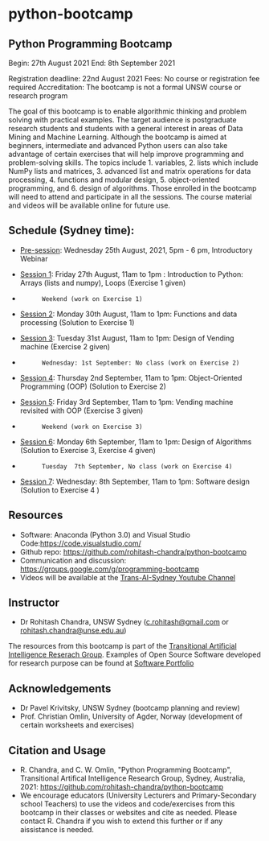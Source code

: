 # python-bootcamp
## Python Programming Bootcamp


Begin: 27th August 2021
End: 8th September 2021

Registration deadline: 22nd August 2021
Fees: No course or registration fee required
Accreditation: The bootcamp is not a formal UNSW course or research program 


The goal of this bootcamp is to enable algorithmic thinking and problem solving with practical examples.  The target audience is postgraduate research students and students with a general interest in areas of Data Mining and Machine Learning. Although the bootcamp is aimed at beginners, intermediate and advanced Python users can also take advantage of certain exercises that will help improve programming and problem-solving skills. The topics include 1. variables, 2.  lists which include NumPy lists and matrices, 3. advanced list and matrix operations for data processing, 4. functions and modular design, 5. object-oriented programming, and 6. design of algorithms. Those enrolled in the bootcamp will need to attend and participate in all the sessions. The course material and videos will be available online for future use.

## Schedule (Sydney time): 

* [Pre-session](pre-session): Wednesday 25th August, 2021,  5pm - 6 pm, Introductory Webinar

* [Session 1](session1): Friday 27th August, 11am to 1pm : Introduction to Python: Arrays (lists and numpy), Loops  (Exercise 1 given)
* 			Weekend (work on Exercise 1)
* [Session 2](session2):  Monday 30th August, 11am to 1pm: Functions and data processing (Solution to Exercise 1)
* [Session 3](session3):  Tuesday 31st August, 11am to 1pm:  Design of Vending machine   (Exercise 2 given)
* 			Wednesday: 1st September: No class (work on Exercise 2)
* [Session 4](session4): Thursday  2nd September, 11am to 1pm: Object-Oriented Programming (OOP)  (Solution to Exercise 2)
* [Session 5](session5):  Friday 3rd September, 11am to 1pm:   Vending machine revisited with OOP (Exercise 3 given)
* 			Weekend (work on Exercise 3)
* [Session 6](session6): Monday 6th September, 11am to 1pm:  Design of Algorithms (Solution to Exercise 3, Exercise 4 given)
* 			Tuesday  7th September, No class (work on Exercise 4)
* [Session 7](session7): Wednesday: 8th September, 11am to 1pm:   Software design (Solution to  Exercise 4 )

## Resources
* Software: Anaconda (Python 3.0) and Visual Studio Code:https://code.visualstudio.com/
* Github repo: https://github.com/rohitash-chandra/python-bootcamp
* Communication and discussion: https://groups.google.com/g/programming-bootcamp
* Videos will be available at the [Trans-AI-Sydney Youtube Channel](https://www.youtube.com/channel/UCE2LfEGUhHdZIM1gfQqXthw)

## Instructor
* Dr Rohitash Chandra, UNSW Sydney (c.rohitash@gmail.com or rohitash.chandra@unse.edu.au)

The resources from this bootcamp is part of  the [Transitional Artificial Intelligence Reserach Group](https://trans-ai.github.io/). Examples of Open Source Software developed for research purpose can be found at [Software Portfolio](https://rohitash-chandra.github.io/portfolio/)

## Acknowledgements

* Dr Pavel Krivitsky, UNSW Sydney (bootcamp planning and review)
* Prof. Christian Omlin, University of Agder, Norway (development of certain worksheets and exercises)

## Citation and Usage

* R. Chandra, and C. W. Omlin, "Python Programming Bootcamp", Transitional Artifical Intelligence Research Group, Sydney, Australia, 2021: https://github.com/rohitash-chandra/python-bootcamp
* We encourage educators (University Lecturers and Primary-Secondary school Teachers) to use the videos and code/exercises from this bootcamp in their classes or websites and cite as needed. Please contact R. Chandra if you wish to extend this further or if any aissistance is needed. 

